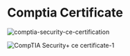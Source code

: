 # Comptia Certificate

![comptia-security-ce-certification](https://github.com/user-attachments/assets/5b01f167-aac8-47f2-99f1-d220a4948432)

![CompTIA Security+ ce certificate-1](https://github.com/user-attachments/assets/9ba03901-3c8b-4516-b7c0-154493075d62)
